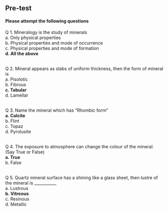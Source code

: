 ## <b> Pre-test </b>
#### Please attempt the following questions

Q 1. Mineralogy is the study of minerals<br>
a. Only physical properties<br>
b. Physical properties and mode of occurrence<br>
c. Physical properties and mode of formation<br>
<b>d. All the above</b><br><br>

Q 2. Mineral appears as slabs of uniform thickness, then the form of mineral is<br>
a. Pisolotic<br>
b. Fibrous<br>
<b>c. Tabular</b><br>
d. Lamellar<br><br>

Q 3. Name the mineral which has “Rhombic form”<br>
<b>a. Calcite</b><br>
b. Flint<br>
c. Topaz<br>
d. Pyrolusite<br><br>

Q 4. The exposure to atmosphere can change the colour of the mineral. (Say True or False)<br>
<b>a. True</b><br>
b. False<br><br>

Q 5. Quartz mineral surface has a shining like a glass sheet, then lustre of the mineral is ___________<br>
a. Lustrous<br>
<b>b. Vitreous</b><br>
c. Resinous<br>
d. Metallic<br><br>
